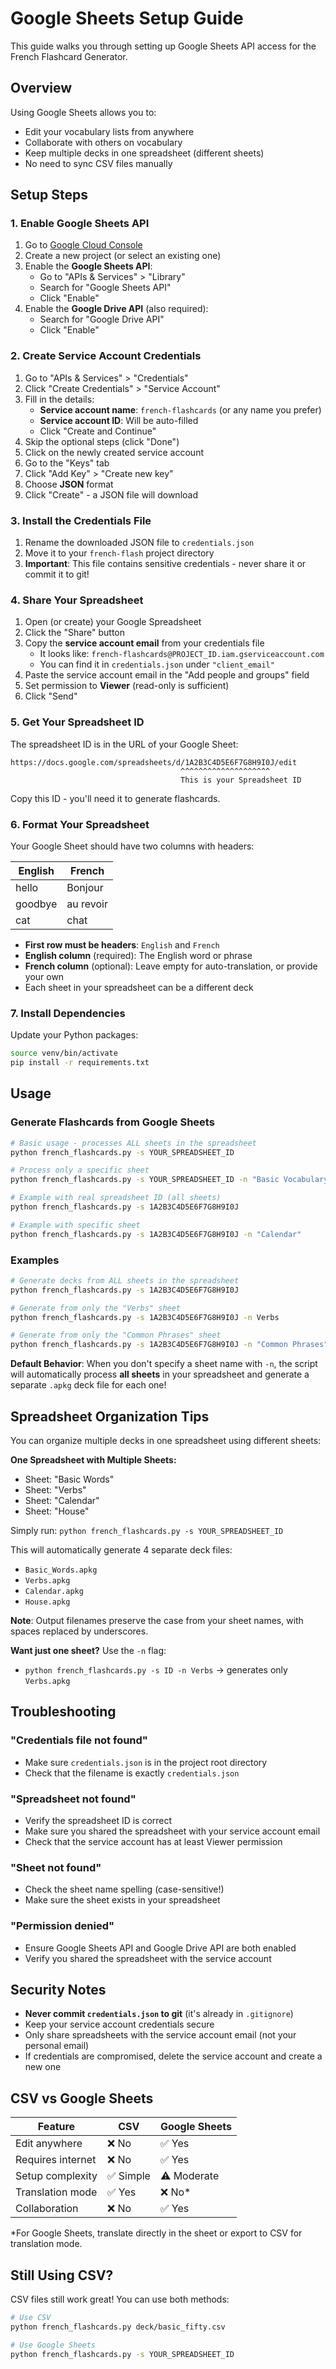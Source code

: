 # Google Sheets Setup Guide

This guide walks you through setting up Google Sheets API access for the French Flashcard Generator.

## Overview

Using Google Sheets allows you to:
- Edit your vocabulary lists from anywhere
- Collaborate with others on vocabulary
- Keep multiple decks in one spreadsheet (different sheets)
- No need to sync CSV files manually

## Setup Steps

### 1. Enable Google Sheets API

1. Go to [Google Cloud Console](https://console.cloud.google.com/)
2. Create a new project (or select an existing one)
3. Enable the **Google Sheets API**:
   - Go to "APIs & Services" > "Library"
   - Search for "Google Sheets API"
   - Click "Enable"
4. Enable the **Google Drive API** (also required):
   - Search for "Google Drive API"
   - Click "Enable"

### 2. Create Service Account Credentials

1. Go to "APIs & Services" > "Credentials"
2. Click "Create Credentials" > "Service Account"
3. Fill in the details:
   - **Service account name**: `french-flashcards` (or any name you prefer)
   - **Service account ID**: Will be auto-filled
   - Click "Create and Continue"
4. Skip the optional steps (click "Done")
5. Click on the newly created service account
6. Go to the "Keys" tab
7. Click "Add Key" > "Create new key"
8. Choose **JSON** format
9. Click "Create" - a JSON file will download

### 3. Install the Credentials File

1. Rename the downloaded JSON file to `credentials.json`
2. Move it to your `french-flash` project directory
3. **Important**: This file contains sensitive credentials - never share it or commit it to git!

### 4. Share Your Spreadsheet

1. Open (or create) your Google Spreadsheet
2. Click the "Share" button
3. Copy the **service account email** from your credentials file
   - It looks like: `french-flashcards@PROJECT_ID.iam.gserviceaccount.com`
   - You can find it in `credentials.json` under `"client_email"`
4. Paste the service account email in the "Add people and groups" field
5. Set permission to **Viewer** (read-only is sufficient)
6. Click "Send"

### 5. Get Your Spreadsheet ID

The spreadsheet ID is in the URL of your Google Sheet:

```
https://docs.google.com/spreadsheets/d/1A2B3C4D5E6F7G8H9I0J/edit
                                      ^^^^^^^^^^^^^^^^^^^^
                                      This is your Spreadsheet ID
```

Copy this ID - you'll need it to generate flashcards.

### 6. Format Your Spreadsheet

Your Google Sheet should have two columns with headers:

| English | French |
|---------|--------|
| hello   | Bonjour |
| goodbye | au revoir |
| cat     | chat |

- **First row must be headers**: `English` and `French`
- **English column** (required): The English word or phrase
- **French column** (optional): Leave empty for auto-translation, or provide your own
- Each sheet in your spreadsheet can be a different deck

### 7. Install Dependencies

Update your Python packages:

```bash
source venv/bin/activate
pip install -r requirements.txt
```

## Usage

### Generate Flashcards from Google Sheets

```bash
# Basic usage - processes ALL sheets in the spreadsheet
python french_flashcards.py -s YOUR_SPREADSHEET_ID

# Process only a specific sheet
python french_flashcards.py -s YOUR_SPREADSHEET_ID -n "Basic Vocabulary"

# Example with real spreadsheet ID (all sheets)
python french_flashcards.py -s 1A2B3C4D5E6F7G8H9I0J

# Example with specific sheet
python french_flashcards.py -s 1A2B3C4D5E6F7G8H9I0J -n "Calendar"
```

### Examples

```bash
# Generate decks from ALL sheets in the spreadsheet
python french_flashcards.py -s 1A2B3C4D5E6F7G8H9I0J

# Generate from only the "Verbs" sheet
python french_flashcards.py -s 1A2B3C4D5E6F7G8H9I0J -n Verbs

# Generate from only the "Common Phrases" sheet
python french_flashcards.py -s 1A2B3C4D5E6F7G8H9I0J -n "Common Phrases"
```

**Default Behavior**: When you don't specify a sheet name with `-n`, the script will automatically process **all sheets** in your spreadsheet and generate a separate `.apkg` deck file for each one!

## Spreadsheet Organization Tips

You can organize multiple decks in one spreadsheet using different sheets:

**One Spreadsheet with Multiple Sheets:**
- Sheet: "Basic Words"
- Sheet: "Verbs"
- Sheet: "Calendar"
- Sheet: "House"

Simply run: `python french_flashcards.py -s YOUR_SPREADSHEET_ID`

This will automatically generate 4 separate deck files:
- `Basic_Words.apkg`
- `Verbs.apkg`
- `Calendar.apkg`
- `House.apkg`

**Note**: Output filenames preserve the case from your sheet names, with spaces replaced by underscores.

**Want just one sheet?** Use the `-n` flag:
- `python french_flashcards.py -s ID -n Verbs` → generates only `Verbs.apkg`

## Troubleshooting

### "Credentials file not found"
- Make sure `credentials.json` is in the project root directory
- Check that the filename is exactly `credentials.json`

### "Spreadsheet not found"
- Verify the spreadsheet ID is correct
- Make sure you shared the spreadsheet with your service account email
- Check that the service account has at least Viewer permission

### "Sheet not found"
- Check the sheet name spelling (case-sensitive!)
- Make sure the sheet exists in your spreadsheet

### "Permission denied"
- Ensure Google Sheets API and Google Drive API are both enabled
- Verify you shared the spreadsheet with the service account

## Security Notes

- **Never commit `credentials.json` to git** (it's already in `.gitignore`)
- Keep your service account credentials secure
- Only share spreadsheets with the service account email (not your personal email)
- If credentials are compromised, delete the service account and create a new one

## CSV vs Google Sheets

| Feature | CSV | Google Sheets |
|---------|-----|---------------|
| Edit anywhere | ❌ No | ✅ Yes |
| Requires internet | ❌ No | ✅ Yes |
| Setup complexity | ✅ Simple | ⚠️ Moderate |
| Translation mode | ✅ Yes | ❌ No* |
| Collaboration | ❌ No | ✅ Yes |

*For Google Sheets, translate directly in the sheet or export to CSV for translation mode.

## Still Using CSV?

CSV files still work great! You can use both methods:

```bash
# Use CSV
python french_flashcards.py deck/basic_fifty.csv

# Use Google Sheets
python french_flashcards.py -s YOUR_SPREADSHEET_ID
```
